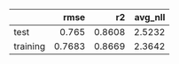 |          |   rmse |     r2 |   avg_nll |
|:---------|-------:|-------:|----------:|
| test     | 0.765  | 0.8608 |    2.5232 |
| training | 0.7683 | 0.8669 |    2.3642 |